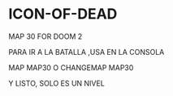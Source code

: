 # ICON-OF-DEAD
MAP 30 FOR DOOM 2

PARA IR A LA BATALLA ,USA EN LA CONSOLA

MAP MAP30 O CHANGEMAP MAP30

Y LISTO, SOLO ES UN NIVEL
